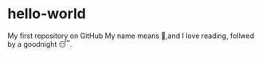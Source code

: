 # hello-world
My first repository on GitHub
My name means 🌹,and I love reading, follwed by a goodnight :sleeping:.
